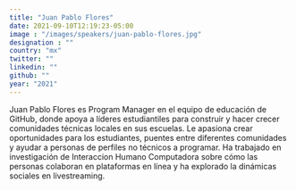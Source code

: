 ```yaml
---
title: "Juan Pablo Flores"
date: 2021-09-10T12:19:23-05:00
image : "/images/speakers/juan-pablo-flores.jpg"
designation : ""
country: "mx"
twitter: ""
linkedin: ""
github: ""
year: "2021"
---
```


Juan Pablo Flores es Program Manager en el equipo de educación de GitHub, donde apoya a líderes estudiantiles para construir y hacer crecer comunidades técnicas locales en sus escuelas. Le apasiona crear oportunidades para los estudiantes, puentes entre diferentes comunidades y ayudar a personas de perfiles no técnicos a programar. Ha trabajado en investigación de Interaccion Humano Computadora sobre cómo las personas colaboran en plataformas en línea y ha explorado la dinámicas sociales en livestreaming.

